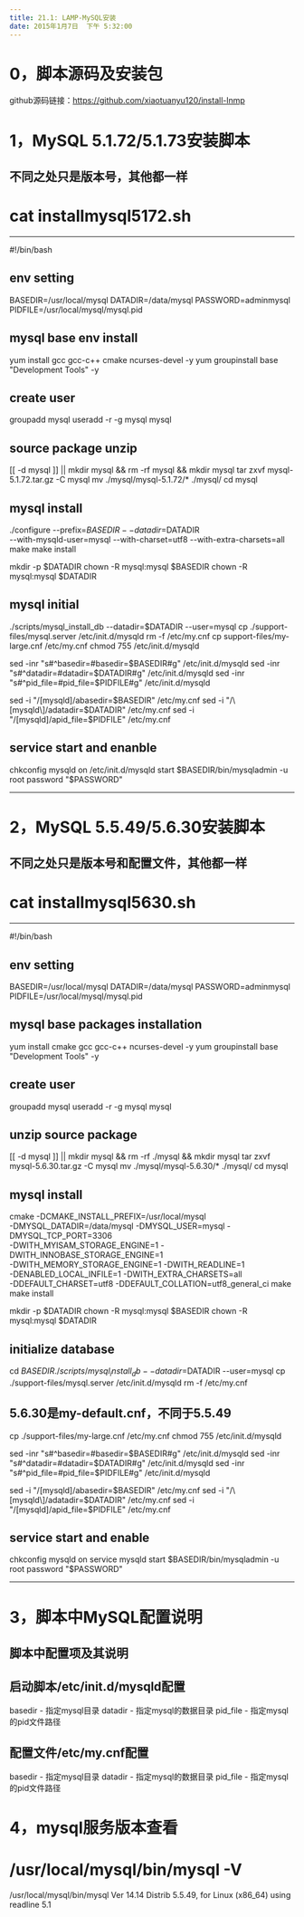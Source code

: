 ```yaml
---
title: 21.1: LAMP-MySQL安装
date: 2015年1月7日	 下午 5:32:00
---
```

 
0，脚本源码及安装包
=================================
github源码链接：https://github.com/xiaotuanyu120/install-lnmp 
 
1，MySQL 5.1.72/5.1.73安装脚本
=================================
## 不同之处只是版本号，其他都一样
# cat installmysql5172.sh
*********************************************************
#!/bin/bash
 
## env setting
BASEDIR=/usr/local/mysql
DATADIR=/data/mysql
PASSWORD=adminmysql
PIDFILE=/usr/local/mysql/mysql.pid
 
## mysql base env install
yum install gcc gcc-c++ cmake ncurses-devel -y
yum groupinstall base "Development Tools" -y
 
## create user
groupadd mysql
useradd -r -g mysql mysql
 
## source package unzip
[[ -d mysql ]] || mkdir mysql && rm -rf mysql && mkdir mysql
tar zxvf mysql-5.1.72.tar.gz -C mysql
mv ./mysql/mysql-5.1.72/* ./mysql/
cd mysql
 
## mysql install
./configure --prefix=$BASEDIR --datadir=$DATADIR \
--with-mysqld-user=mysql --with-charset=utf8 --with-extra-charsets=all
make
make install
 
mkdir -p $DATADIR
chown -R mysql:mysql $BASEDIR
chown -R mysql:mysql $DATADIR
 
## mysql initial
./scripts/mysql_install_db --datadir=$DATADIR --user=mysql
cp ./support-files/mysql.server /etc/init.d/mysqld
rm -f /etc/my.cnf
cp support-files/my-large.cnf /etc/my.cnf
chmod 755 /etc/init.d/mysqld
 
sed -inr "s#^basedir=#basedir=$BASEDIR#g" /etc/init.d/mysqld
sed -inr "s#^datadir=#datadir=$DATADIR#g" /etc/init.d/mysqld
sed -inr "s#^pid_file=#pid_file=$PIDFILE#g" /etc/init.d/mysqld
 
sed -i "/\[mysqld\]/abasedir=$BASEDIR" /etc/my.cnf
sed -i "/\[mysqld\]/adatadir=$DATADIR" /etc/my.cnf
sed -i "/\[mysqld\]/apid_file=$PIDFILE" /etc/my.cnf
 
## service start and enanble
chkconfig mysqld on
/etc/init.d/mysqld start
$BASEDIR/bin/mysqladmin -u root password "$PASSWORD"
********************************************************* 
 
 
2，MySQL 5.5.49/5.6.30安装脚本
===================================
## 不同之处只是版本号和配置文件，其他都一样
# cat installmysql5630.sh
*********************************************************
#!/bin/bash
 
## env setting
BASEDIR=/usr/local/mysql
DATADIR=/data/mysql
PASSWORD=adminmysql
PIDFILE=/usr/local/mysql/mysql.pid
 
## mysql base packages installation
yum install cmake gcc gcc-c++ ncurses-devel -y
yum groupinstall base "Development Tools" -y
 
## create user
groupadd mysql
useradd -r -g mysql mysql
 
## unzip source package
[[ -d mysql ]] || mkdir mysql && rm -rf ./mysql && mkdir mysql
tar zxvf mysql-5.6.30.tar.gz -C mysql
mv ./mysql/mysql-5.6.30/* ./mysql/
cd mysql
 
## mysql install
cmake -DCMAKE_INSTALL_PREFIX=/usr/local/mysql \
-DMYSQL_DATADIR=/data/mysql -DMYSQL_USER=mysql -DMYSQL_TCP_PORT=3306 \
-DWITH_MYISAM_STORAGE_ENGINE=1 -DWITH_INNOBASE_STORAGE_ENGINE=1 \
-DWITH_MEMORY_STORAGE_ENGINE=1 -DWITH_READLINE=1 \
-DENABLED_LOCAL_INFILE=1 -DWITH_EXTRA_CHARSETS=all \
-DDEFAULT_CHARSET=utf8 -DDEFAULT_COLLATION=utf8_general_ci
make
make install
 
mkdir -p $DATADIR
chown -R mysql:mysql $BASEDIR
chown -R mysql:mysql $DATADIR
 
## initialize database
cd $BASEDIR
./scripts/mysql_install_db --datadir=$DATADIR --user=mysql
cp ./support-files/mysql.server /etc/init.d/mysqld
rm -f /etc/my.cnf
 
## 5.6.30是my-default.cnf，不同于5.5.49
cp ./support-files/my-large.cnf /etc/my.cnf
chmod 755 /etc/init.d/mysqld
 
sed -inr "s#^basedir=#basedir=$BASEDIR#g" /etc/init.d/mysqld
sed -inr "s#^datadir=#datadir=$DATADIR#g" /etc/init.d/mysqld
sed -inr "s#^pid_file=#pid_file=$PIDFILE#g" /etc/init.d/mysqld
 
sed -i "/\[mysqld\]/abasedir=$BASEDIR" /etc/my.cnf
sed -i "/\[mysqld\]/adatadir=$DATADIR" /etc/my.cnf
sed -i "/\[mysqld\]/apid_file=$PIDFILE" /etc/my.cnf
 
## service start and enable
chkconfig mysqld on
service mysqld start
$BASEDIR/bin/mysqladmin -u root password "$PASSWORD"
********************************************************* 
3，脚本中MySQL配置说明
===================================
## 脚本中配置项及其说明
## 启动脚本/etc/init.d/mysqld配置
basedir - 指定mysql目录
datadir - 指定mysql的数据目录
pid_file - 指定mysql的pid文件路径
 
## 配置文件/etc/my.cnf配置
basedir - 指定mysql目录
datadir - 指定mysql的数据目录
pid_file - 指定mysql的pid文件路径
  
4，mysql服务版本查看
===================================
# /usr/local/mysql/bin/mysql -V
/usr/local/mysql/bin/mysql  Ver 14.14 Distrib 5.5.49, for Linux (x86_64) using readline 5.1  
